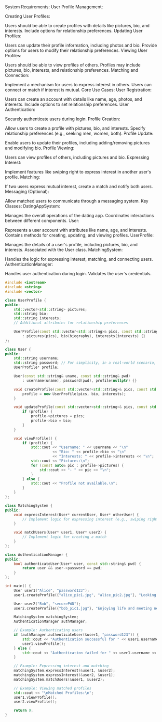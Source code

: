 # 

System Requirements:
User Profile Management:

Creating User Profiles:

Users should be able to create profiles with details like pictures, bio, and interests.
Include options for relationship preferences.
Updating User Profiles:

Users can update their profile information, including photos and bio.
Provide options for users to modify their relationship preferences.
Viewing User Profiles:

Users should be able to view profiles of others.
Profiles may include pictures, bio, interests, and relationship preferences.
Matching and Connection:

Implement a mechanism for users to express interest in others.
Users can connect or match if interest is mutual.
Core Use Cases:
User Registration:

Users can create an account with details like name, age, photos, and interests.
Include options to set relationship preferences.
User Authentication:

Securely authenticate users during login.
Profile Creation:

Allow users to create a profile with pictures, bio, and interests.
Specify relationship preferences (e.g., seeking men, women, both).
Profile Update:

Enable users to update their profiles, including adding/removing pictures and modifying bio.
Profile Viewing:

Users can view profiles of others, including pictures and bio.
Expressing Interest:

Implement features like swiping right to express interest in another user's profile.
Matching:

If two users express mutual interest, create a match and notify both users.
Messaging (Optional):

Allow matched users to communicate through a messaging system.
Key Classes:
DatingAppSystem:

Manages the overall operations of the dating app.
Coordinates interactions between different components.
User:

Represents a user account with attributes like name, age, and interests.
Contains methods for creating, updating, and viewing profiles.
UserProfile:

Manages the details of a user's profile, including pictures, bio, and interests.
Associated with the User class.
MatchingSystem:

Handles the logic for expressing interest, matching, and connecting users.
AuthenticationManager:

Handles user authentication during login.
Validates the user's credentials.

```cpp
#include <iostream>
#include <string>
#include <vector>

class UserProfile {
public:
    std::vector<std::string> pictures;
    std::string bio;
    std::string interests;
    // Additional attributes for relationship preferences

    UserProfile(const std::vector<std::string>& pics, const std::string& biography, const std::string& interests)
        : pictures(pics), bio(biography), interests(interests) {}
};

class User {
public:
    std::string username;
    std::string password; // For simplicity, in a real-world scenario, this should be securely stored.
    UserProfile* profile;

    User(const std::string& uname, const std::string& pwd)
        : username(uname), password(pwd), profile(nullptr) {}

    void createProfile(const std::vector<std::string>& pics, const std::string& bio, const std::string& interests) {
        profile = new UserProfile(pics, bio, interests);
    }

    void updateProfile(const std::vector<std::string>& pics, const std::string& bio) {
        if (profile) {
            profile->pictures = pics;
            profile->bio = bio;
        }
    }

    void viewProfile() {
        if (profile) {
            std::cout << "Username: " << username << "\n"
                      << "Bio: " << profile->bio << "\n"
                      << "Interests: " << profile->interests << "\n";
            std::cout << "Pictures:\n";
            for (const auto& pic : profile->pictures) {
                std::cout << "- " << pic << "\n";
            }
        } else {
            std::cout << "Profile not available.\n";
        }
    }
};

class MatchingSystem {
public:
    void expressInterest(User* currentUser, User* otherUser) {
        // Implement logic for expressing interest (e.g., swiping right)
    }

    void matchUsers(User* user1, User* user2) {
        // Implement logic for creating a match
    }
};

class AuthenticationManager {
public:
    bool authenticateUser(User* user, const std::string& pwd) {
        return user && user->password == pwd;
    }
};

int main() {
    User user1("Alice", "password123");
    user1.createProfile({"alice_pic1.jpg", "alice_pic2.jpg"}, "Looking for meaningful connections.", "Art, Music");

    User user2("Bob", "securePWD");
    user2.createProfile({"bob_pic1.jpg"}, "Enjoying life and meeting new people.", "Hiking, Travel");

    MatchingSystem matchingSystem;
    AuthenticationManager authManager;

    // Example: Authenticating users
    if (authManager.authenticateUser(&user1, "password123")) {
        std::cout << "Authentication successful for " << user1.username << ".\n";
        user1.viewProfile();
    } else {
        std::cout << "Authentication failed for " << user1.username << ".\n";
    }

    // Example: Expressing interest and matching
    matchingSystem.expressInterest(&user1, &user2);
    matchingSystem.expressInterest(&user2, &user1);
    matchingSystem.matchUsers(&user1, &user2);

    // Example: Viewing matched profiles
    std::cout << "\nMatched Profiles:\n";
    user1.viewProfile();
    user2.viewProfile();

    return 0;
}

